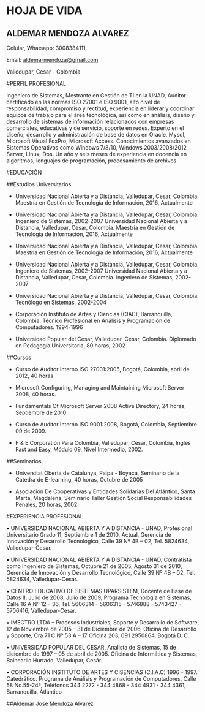 # HOJA DE VIDA
## ALDEMAR MENDOZA ALVAREZ
Celular, Whatsapp: 3008384111

Email: aldemarmendoza@gmail.com

Valledupar, Cesar - Colombia

#PERFIL PROFESIONAL

Ingeniero de Sistemas, Mestrante en Gestión de TI en la UNAD, Auditor certificado en las normas ISO 27001 e ISO 9001, alto nivel de responsabilidad, compromiso y rectitud, experiencia en liderar y coordinar equipos de trabajo para el área tecnológica, así como en análisis, diseño y desarrollo de sistemas de información relacionados con empresas comerciales, educativas y de servicio, soporte en redes. Experto en el diseño, desarrollo y administración de base de datos en Oracle, Mysql, Microsoft Visual FoxPro, Microsoft Access. Conocimientos avanzados en Sistemas Operativos como Windows 7/8/10, Windows 2003/2008/2012 Server, Linux, Dos. Un  año y seis  meses de experiencia en docencia en algoritmos, lenguajes de programación, procesamiento de archivos.


#EDUCACIÓN

##Estudios Universitarios

- Universidad Nacional Abierta y a Distancia, Valledupar, Cesar, Colombia. Maestría en Gestión de Tecnología de Información,  2016, Actualmente 


- Universidad Nacional Abierta y a Distancia, Valledupar, Cesar, Colombia. Ingeniero de Sistemas,  2002-2007
Universidad Nacional Abierta y a Distancia, Valledupar, Cesar, Colombia. Maestría en Gestión de Tecnología de Información,  2016, Actualmente 


- Universidad Nacional Abierta y a Distancia, Valledupar, Cesar, Colombia. Maestría en Gestión de Tecnología de Información,  2016, Actualmente 


- Universidad Nacional Abierta y a Distancia, Valledupar, Cesar, Colombia. Ingeniero de Sistemas,  2002-2007
Universidad Nacional Abierta y a Distancia, Valledupar, Cesar, Colombia. Ingeniero de Sistemas,  2002-2007

- Universidad Nacional Abierta y a Distancia, Valledupar, Cesar, Colombia. Tecnólogo en Sistemas,  2002-2004

- Corporación Instituto de Artes y Ciencias (CIAC), Barranquilla,  Colombia. Técnico Profesional en Análisis y Programación de Computadores. 1994-1996

- Universidad Popular del Cesar, Valledupar, Cesar, Colombia. Diplomado en Pedagogía Universitaria, 80 horas, 2002


##Cursos

- Curso de Auditor Interno ISO 27001:2005, Bogotá, Colombia, abril de 2012, 40 horas

- Microsoft Configuring, Managing and Maintaining Microsoft Server 2008, 40 horas.

- Fundamentals Of Microsoft Server 2008 Active Directory, 24 horas, Septiembre de 2010

- Curso de Auditor Interno ISO:9001:2008, Bogotá, Colombia, Septiembre 09 de 2009.

- F & E Corporatión Para Colombia, Valledupar, Cesar, Colombia, Ingles Fast and Easy,  Módulo 09, Nivel Intermedio, 2002.


##Seminarios

- Universitat Oberta de Catalunya, Paipa - Boyacá, Seminario de la Cátedra de E-learning, 40 horas, Octubre de 2005

- Asociación De Cooperativas y Entidades Solidarias Del Atlántico, Santa Marta, Magdalena, Seminario Taller Gestión Social Responsabilidades Penales, 20 horas, 2002

#EXPERIENCIA PROFESIONAL

•	UNIVERSIDAD NACIONAL ABIERTA Y A DISTANCIA - UNAD, Profesional Universitario Grado 11, Septiembre 1 de 2010, Actual, Gerencia de Innovación y Desarrollo Tecnológico, Calle 39 Nº 4B – 02, Tel. 5824634, Valledupar-Cesar.

•	UNIVERSIDAD NACIONAL ABIERTA Y A DISTANCIA - UNAD, Contratista como Ingeniero de Sistemas, Octubre 21 de 2005, Agosto 31 de 2010, Gerencia de Innovación y Desarrollo Tecnológico, Calle 39 Nº 4B – 02, Tel. 5824634, Valledupar-Cesar.

•	CENTRO EDUCATIVO DE SISTEMAS UPARSISTEM, Docente de Base de Datos II, Julio de 2008, Julio de 2009, Programa Tecnología en Sistemas, Calle 16 A Nº 12 – 36, Tel. 5606314 - 5606315 - 5746888 - 5743427 - 5706416, Valledupar-Cesar.
 

•	IMECTRO LTDA – Procesos Industriales, Soporte y Desarrollo de Software, 12 de Noviembre de 2005 – 31 de Diciembre de 2006, Oficina de Desarrollo y Soporte, Cra 71 C Nº 53 A – 17 Oficina 203, 091 2950864,  Bogotá D. C.

•	UNIVERSIDAD POPULAR DEL CESAR, Analista de Sistemas, 15 de diciembre  de 1997 – 05 de abril de 2005. Oficina de Informática y Sistemas, Balneariio Hurtado, Valledupar, Cesár.  

•	CORPORACIÓN INSTITUTO DE ARTES Y CISENCIAS (C.I.A.C) 1996 - 1997. Catedrático. Programa de Análisis y Programación de Computadores, Calle 58 No.55-24ª, Teléfonos 344 2272 - 344 4868 - 344 4931 - 344 4361, Barranquilla, Atlántico 



##Aldemar José Mendoza Alvarez




 




